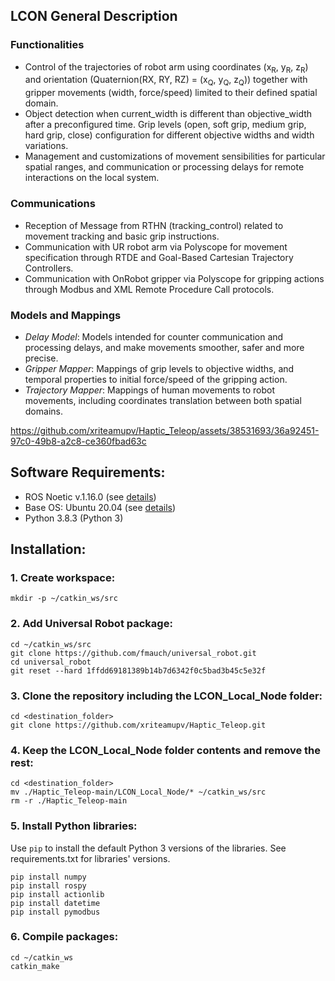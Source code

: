 ## LCON General Description

### Functionalities

- Control of the trajectories of robot arm using coordinates (x<sub>R</sub>, y<sub>R</sub>, z<sub>R</sub>) and orientation (Quaternion(RX, RY, RZ) = (x<sub>Q</sub>, y<sub>Q</sub>, z<sub>Q</sub>)) together with gripper movements (width, force/speed) limited to their defined spatial domain.
- Object detection when current_width is different than objective_width after a preconfigured time. Grip levels (open, soft grip, medium grip, hard grip, close) configuration for different objective widths and width variations.
- Management and customizations of movement sensibilities for particular spatial ranges, and communication or processing delays for remote interactions on the local system.

### Communications

- Reception of Message from RTHN (tracking_control) related to movement tracking and basic grip instructions.
- Communication with UR robot arm via Polyscope for movement specification through RTDE and Goal-Based Cartesian Trajectory Controllers.
- Communication with OnRobot gripper via Polyscope for gripping actions through Modbus and XML Remote Procedure Call protocols.

### Models and Mappings

- *Delay Model*: Models intended for counter communication and processing delays, and make movements smoother, safer and more precise.
- *Gripper Mapper*: Mappings of grip levels to objective widths, and temporal properties to initial force/speed of the gripping action.
- *Trajectory Mapper*: Mappings of human movements to robot movements, including coordinates translation between both spatial domains.

https://github.com/xriteamupv/Haptic_Teleop/assets/38531693/36a92451-97c0-49b8-a2c8-ce360fbad63c

## Software Requirements:
- ROS Noetic v.1.16.0 (see [details](http://wiki.ros.org/noetic))
- Base OS: Ubuntu 20.04 (see [details](http://wiki.ros.org/noetic/Installation/Ubuntu))
- Python 3.8.3 (Python 3)

## Installation:

### 1. Create workspace:
``
mkdir -p ~/catkin_ws/src
``

### 2. Add Universal Robot package:
````
cd ~/catkin_ws/src
git clone https://github.com/fmauch/universal_robot.git
cd universal_robot
git reset --hard 1ffdd69181389b14b7d6342f0c5bad3b45c5e32f
````

### 3. Clone the repository including the LCON_Local_Node folder:
````
cd <destination_folder>
git clone https://github.com/xriteamupv/Haptic_Teleop.git
````

### 4. Keep the LCON_Local_Node folder contents and remove the rest:
````
cd <destination_folder>
mv ./Haptic_Teleop-main/LCON_Local_Node/* ~/catkin_ws/src
rm -r ./Haptic_Teleop-main
````

### 5. Install Python libraries:
Use ``pip`` to install the default Python 3 versions of the libraries.
See requirements.txt for libraries' versions.

````
pip install numpy
pip install rospy
pip install actionlib
pip install datetime
pip install pymodbus
````

### 6. Compile packages:
````
cd ~/catkin_ws
catkin_make
````
